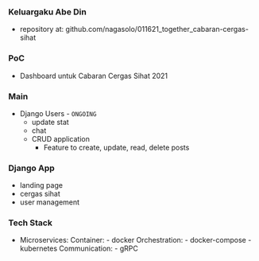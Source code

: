 ### Keluargaku Abe Din

- repository at: github.com/nagasolo/011621_together_cabaran-cergas-sihat


### PoC
- Dashboard untuk Cabaran Cergas Sihat 2021

### Main
- Django 
    Users - `ONGOING`
    - update stat
    - chat
    - CRUD application
        - Feature to create, update, read, delete posts

### Django App
- landing page
- cergas sihat
- user management

### Tech Stack
- Microservices:
    Container:
        - docker
    Orchestration:
        - docker-compose
        - kubernetes
    Communication:
        - gRPC